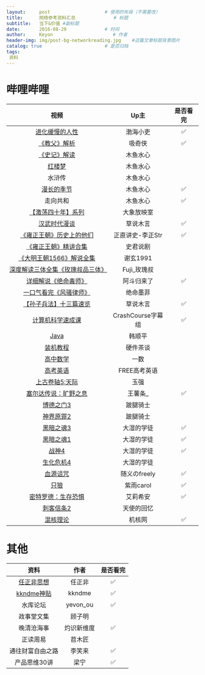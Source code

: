 ```yaml
---
layout:     post                    # 使用的布局（不需要改）
title:      网络参考资料汇总              # 标题 
subtitle:   当下&价值 #副标题
date:       2016-08-29              # 时间
author:     Keyon                      # 作者
header-img: img/post-bg-networkreading.jpg    #这篇文章标题背景图片
catalog: true                       # 是否归档
tags:
 资料
---
```


# 哔哩哔哩

| 视频 | Up主 | 是否看完 |
| :----: | :----: | :----: |
| [进化缓慢的人性](https://www.bilibili.com/video/BV1ke4y1h7VJ/) | 渤海小吏 | ✅ |
| [《教父》解析](https://www.bilibili.com/video/BV14u41127Tv/) | 吸奇侠 | ✅ |
| [《史记》解读](https://www.bilibili.com/video/BV1cM41197ui/) | 木鱼水心 |  |
| [红楼梦](https://www.bilibili.com/video/BV1CC4y1a7ee/) | 木鱼水心 |  |
| 水浒传 | 木鱼水心 |  |
| [漫长的季节](https://www.bilibili.com/video/BV1mL411z7Kf/) | 木鱼水心 | ✅ |
| 走向共和 | 木鱼水心 | ✅ |
| [【激荡四十年】系列](https://www.bilibili.com/video/BV1AK4y147uB/) | 大象放映室 |  |
| [汉武时代漫谈](https://www.bilibili.com/video/BV12K4y1e7ZU/) | 草说木言 | ✅ |
| [《雍正王朝》历史上的他们](https://www.bilibili.com/video/BV1gq4y1N73Y/) | 正直讲史-李正Str | ✅ |
| [《雍正王朝》精讲合集](https://www.bilibili.com/video/BV1Hy4y1J7xH/) | 史君说剧 |  |
| [《大明王朝1566》解说全集](https://www.bilibili.com/video/BV1t94y1J7wB/) | 谢玄1991 |  |
| [深度解读三体全集《玫瑰叔品三体》](https://www.bilibili.com/video/BV1D54y1X765/) | Fuji_玫瑰叔 |  |
| [详细解说《绝命毒师》](https://www.bilibili.com/video/BV1b44y1g7UD/) | 阿斗归来了 | ✅ |
| [一口气看完《风骚律师》](https://www.bilibili.com/video/BV1Ue4y1o7WU/) | 绝命墨菲 |  |
| [【孙子兵法】十三篇速览](https://www.bilibili.com/video/BV1C5411T7FD/) | 草说木言 | ✅ |
| [计算机科学速成课](https://www.bilibili.com/video/BV1EW411u7th/) | CrashCourse字幕组 | ✅ |
| [Java](https://www.bilibili.com/video/BV1fh411y7R8/) | 韩顺平 |  |
| [装机教程](https://www.bilibili.com/video/BV1BG4y137mG/) | 硬件茶谈 |  |
| [高中数学](https://www.bilibili.com/video/BV147411K7xu/) | 一数 |  |
| [高考英语](https://www.bilibili.com/video/BV1MY4y1P7Jj/) | FREE高考英语 |  |
| [上古卷轴5:天际](https://www.bilibili.com/video/BV1N4411n7yc/) | 玉强 |  |
| [塞尔达传说：旷野之息](https://www.bilibili.com/video/BV12W411W7Af/) | 王薯条_ | ✅ |
| [博德之门3](https://www.bilibili.com/video/BV1cN411h7z7/) | 跛腿骑士 |  |
| [神界原罪2](https://www.bilibili.com/video/BV14E411N7Dq/) | 跛腿骑士 |  |
| [黑暗之魂3](https://www.bilibili.com/video/BV1Ct411p79i/) | 大湿的学徒 | ✅ |
| [黑暗之魂1](https://www.bilibili.com/video/BV1KW411w7LX/) | 大湿的学徒 | ✅ |
| [战神4](https://www.bilibili.com/video/BV1Rb4y1e79T/) | 大湿的学徒 | ✅ |
| [生化危机4](https://www.bilibili.com/video/BV1eF411Z7aG/) | 大湿的学徒 |  |
| [血源诅咒](https://www.bilibili.com/video/BV1d7411P7oC/) | 随义のfreely | ✅ |
| [只狼](https://www.bilibili.com/video/BV1Db411s7Ri/) | 紫雨carol | ✅ |
| [密特罗德：生存恐惧](https://www.bilibili.com/video/BV19q4y197jG/) | 艾莉希安 | ✅ |
| [刺客信条2](https://www.bilibili.com/video/BV1Ys411U7Fj/) | 天使的回忆 |  |
| [混核理论](https://www.bilibili.com/bangumi/play/ss25837) | 机核网 | ✅ |

# 其他

| 资料 | 作者 | 是否看完 |
| :----: | :----: | :----: |
| [任正非思想](https://github.com/ttpianobirds/RenZhengfei) | 任正非 | ✅ |
| [kkndme神贴](https://github.com/shengcaishizhan/kkndme_tianya) | kkndme | ✅ |
| 水库论坛 | yevon_ou | ✅ |
| 政事堂文集 | 顾子明 |  |
| 晚清沧海事 | 灼识新维度 | ✅ |
| 正读周易 | 苕木匠 |  |
| 通往财富自由之路 | 李笑来 | ✅ |
| 产品思维30讲 | 梁宁 | ✅ |